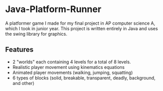 # Java-Platform-Runner
A platformer game I made for my final project in AP computer science A, which I took in junior year. This project is written entirely in Java and uses the swing library for graphics.

## Features
  - 2 "worlds" each containing 4 levels for a total of 8 levels.
  - Realistic player movement using kinematics equations
  - Animated player movements (walking, jumping, squatting)
  - 6 types of blocks (solid, breakable, transparent, deadly, background, and other)
